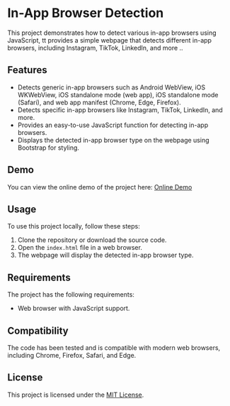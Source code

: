 # In-App Browser Detection

This project demonstrates how to detect various in-app browsers using JavaScript, tt provides a simple webpage that detects different in-app browsers, including Instagram, TikTok, LinkedIn, and more ..

## Features

- Detects generic in-app browsers such as Android WebView, iOS WKWebView, iOS standalone mode (web app), iOS standalone mode (Safari), and web app manifest (Chrome, Edge, Firefox).
- Detects specific in-app browsers like Instagram, TikTok, LinkedIn, and more.
- Provides an easy-to-use JavaScript function for detecting in-app browsers.
- Displays the detected in-app browser type on the webpage using Bootstrap for styling.

## Demo

You can view the online demo of the project here: [Online Demo](https://tiktok-issue.vercel.app)

## Usage

To use this project locally, follow these steps:

1. Clone the repository or download the source code.
2. Open the `index.html` file in a web browser.
3. The webpage will display the detected in-app browser type.

## Requirements

The project has the following requirements:

- Web browser with JavaScript support.

## Compatibility

The code has been tested and is compatible with modern web browsers, including Chrome, Firefox, Safari, and Edge.

## License

This project is licensed under the [MIT License](LICENSE).
